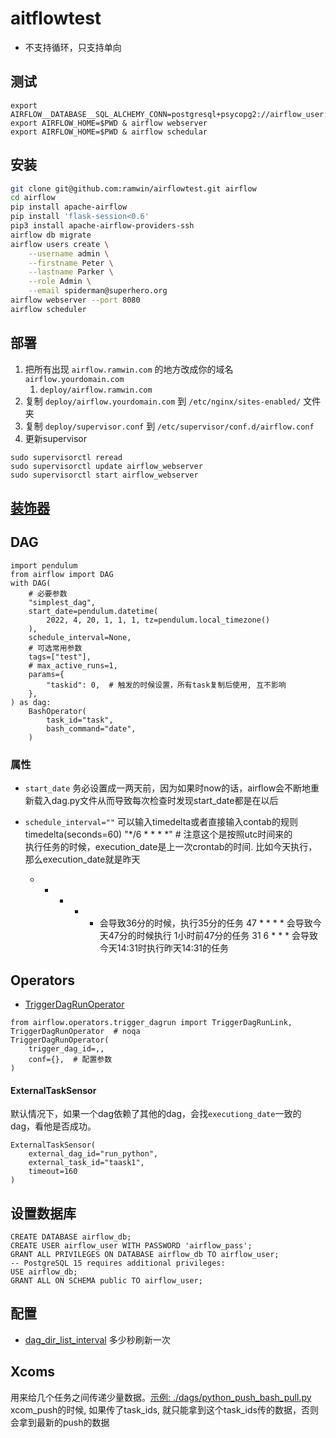# aitflowtest
* 不支持循环，只支持单向

## 测试
```
export AIRFLOW__DATABASE__SQL_ALCHEMY_CONN=postgresql+psycopg2://airflow_user:airflow_pass@localhost/airflow_db
export AIRFLOW_HOME=$PWD & airflow webserver
export AIRFLOW_HOME=$PWD & airflow schedular
```

## 安装

```bash
git clone git@github.com:ramwin/airflowtest.git airflow
cd airflow
pip install apache-airflow
pip install 'flask-session<0.6'
pip3 install apache-airflow-providers-ssh
airflow db migrate
airflow users create \
    --username admin \
    --firstname Peter \
    --lastname Parker \
    --role Admin \
    --email spiderman@superhero.org
airflow webserver --port 8080
airflow scheduler
```

## 部署
1. 把所有出现 `airflow.ramwin.com` 的地方改成你的域名 `airflow.yourdomain.com`
    1. `deploy/airflow.ramwin.com`
2. 复制 `deploy/airflow.yourdomain.com` 到 `/etc/nginx/sites-enabled/` 文件夹
3. 复制 `deploy/supervisor.conf` 到 `/etc/supervisor/conf.d/airflow.conf`
4. 更新supervisor
```
sudo supervisorctl reread
sudo supervisorctl update airflow_webserver
sudo supervisorctl start airflow_webserver
```


## [装饰器](./dags/装饰器.md)

## DAG
```
import pendulum
from airflow import DAG
with DAG(
    # 必要参数
    "simplest_dag",
    start_date=pendulum.datetime(
        2022, 4, 20, 1, 1, 1, tz=pendulum.local_timezone()
    ),
    schedule_interval=None,
    # 可选常用参数
    tags=["test"],
    # max_active_runs=1,
    params={
        "taskid": 0,  # 触发的时候设置，所有task复制后使用, 互不影响
    },
) as dag:
    BashOperator(
        task_id="task",
        bash_command="date",
    )
```

### 属性
* `start_date`
务必设置成一两天前，因为如果时now的话，airflow会不断地重新载入dag.py文件从而导致每次检查时发现start_date都是在以后

* `schedule_interval=""`
可以输入timedelta或者直接输入contab的规则  
timedelta(seconds=60)  "*/6 * * * *"  # 注意这个是按照utc时间来的  
执行任务的时候，execution_date是上一次crontab的时间. 比如今天执行，那么execution_date就是昨天  


    * * * * * 会导致36分的时候，执行35分的任务
    47 * * * * 会导致今天47分的时候执行 1小时前47分的任务
    31 6 * * * 会导致今天14:31时执行昨天14:31的任务

## Operators
* [TriggerDagRunOperator][trigger-dag-run-operator]
```
from airflow.operators.trigger_dagrun import TriggerDagRunLink, TriggerDagRunOperator  # noqa
TriggerDagRunOperator(
    trigger_dag_id=,,
    conf={},  # 配置参数
)
```

#### ExternalTaskSensor
默认情况下，如果一个dag依赖了其他的dag，会找`executiong_date`一致的dag，看他是否成功。

    ExternalTaskSensor(
        external_dag_id="run_python",
        external_task_id="taask1",
        timeout=160
    )


[trigger-dag-run-operator]: https://airflow.apache.org/docs/apache-airflow/stable/_api/airflow/operators/trigger_dagrun/index.html#airflow.operators.trigger_dagrun.TriggerDagRunOperator

## 设置数据库
```
CREATE DATABASE airflow_db;
CREATE USER airflow_user WITH PASSWORD 'airflow_pass';
GRANT ALL PRIVILEGES ON DATABASE airflow_db TO airflow_user;
-- PostgreSQL 15 requires additional privileges:
USE airflow_db;
GRANT ALL ON SCHEMA public TO airflow_user;
```

## 配置
* [dag_dir_list_interval](https://airflow.apache.org/docs/apache-airflow/2.8.1/configurations-ref.html#dag-dir-list-interval)
多少秒刷新一次

## Xcoms
用来给几个任务之间传递少量数据。[示例: ./dags/python_push_bash_pull.py](./dags/python_push_bash_pull.py)
xcom_push的时候, 如果传了task_ids, 就只能拿到这个task_ids传的数据，否则会拿到最新的push的数据
